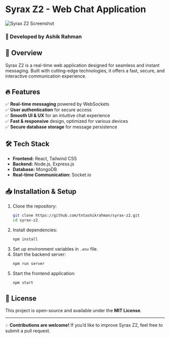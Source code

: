 # Syrax Z2 - Web Chat Application

![Syrax Z2 Screenshot](https://res.cloudinary.com/dfrvp6cti/image/upload/v1742900100/rlbiyrh34tnnbsc8o8n0.png)

### 🚀 Developed by **Ashik Rahman**

## 📌 Overview
Syrax Z2 is a real-time web application designed for seamless and instant messaging. Built with cutting-edge technologies, it offers a fast, secure, and interactive communication experience.

## 🔥 Features
✅ **Real-time messaging** powered by WebSockets  
✅ **User authentication** for secure access  
✅ **Smooth UI & UX** for an intuitive chat experience  
✅ **Fast & responsive** design, optimized for various devices  
✅ **Secure database storage** for message persistence  

## 🛠️ Tech Stack
- **Frontend:** React, Tailwind CSS
- **Backend:** Node.js, Express.js
- **Database:** MongoDB
- **Real-time Communication:** Socket.io

## 📥 Installation & Setup
1. Clone the repository:
   ```sh
   git clone https://github.com/tntashikrahman/syrax-z2.git
   cd syrax-z2
   ```
2. Install dependencies:
   ```sh
   npm install
   ```
3. Set up environment variables in `.env` file.
4. Start the backend server:
   ```sh
   npm run server
   ```
5. Start the frontend application:
   ```sh
   npm start
   ```

## 📜 License
This project is open-source and available under the **MIT License**.

---
💡 **Contributions are welcome!** If you’d like to improve Syrax Z2, feel free to submit a pull request.
